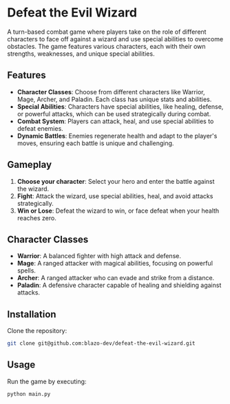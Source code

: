 # Defeat the Evil Wizard

A turn-based combat game where players take on the role of different characters to face off against a wizard and use
special abilities to overcome obstacles. The game features various characters, each with their own strengths,
weaknesses, and unique special abilities.

## Features

- **Character Classes**: Choose from different characters like Warrior, Mage, Archer, and Paladin. Each class has unique
  stats and abilities.
- **Special Abilities**: Characters have special abilities, like healing, defense, or powerful attacks, which can be
  used strategically during combat.
- **Combat System**: Players can attack, heal, and use special abilities to defeat enemies.
- **Dynamic Battles**: Enemies regenerate health and adapt to the player's moves, ensuring each battle is unique and
  challenging.

## Gameplay

1. **Choose your character**: Select your hero and enter the battle against the wizard.
2. **Fight**: Attack the wizard, use special abilities, heal, and avoid attacks strategically.
3. **Win or Lose**: Defeat the wizard to win, or face defeat when your health reaches zero.

## Character Classes

- **Warrior**: A balanced fighter with high attack and defense.
- **Mage**: A ranged attacker with magical abilities, focusing on powerful spells.
- **Archer**: A ranged attacker who can evade and strike from a distance.
- **Paladin**: A defensive character capable of healing and shielding against attacks.

## Installation

Clone the repository:

```bash
git clone git@github.com:blazo-dev/defeat-the-evil-wizard.git
```

## Usage

Run the game by executing:

```bash
python main.py
```
